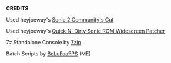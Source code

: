 **CREDITS**

Used heyjoeway's [Sonic 2 Community's Cut](https://github.com/heyjoeway/s2cx)

Used heyjoeway's [Quick N' Dirty Sonic ROM Widescreen Patcher](https://github.com/heyjoeway/sonic-wide-autopatcher)

7z Standalone Console by [7zip](https://www.7-zip.org/)

Batch Scripts by [BeLuFaaFPS](https://github.com/tminec)
(ME)
